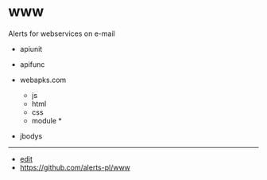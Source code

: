 # www
Alerts for webservices on e-mail
+ apiunit
+ apifunc

+ webapks.com
  + js
  + html
  + css
  + module * 
  
+ jbodys


---
+ [edit](https://github.com/alerts-pl/www/edit/main/README.md)
+ https://github.com/alerts-pl/www
